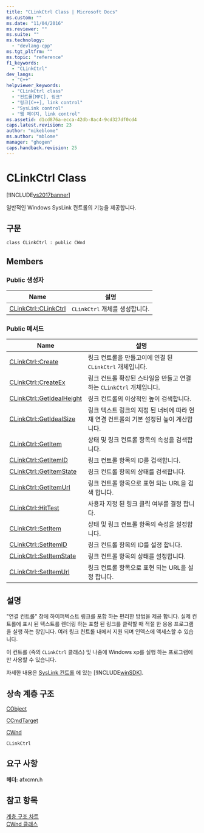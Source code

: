 ```yaml
---
title: "CLinkCtrl Class | Microsoft Docs"
ms.custom: ""
ms.date: "11/04/2016"
ms.reviewer: ""
ms.suite: ""
ms.technology: 
  - "devlang-cpp"
ms.tgt_pltfrm: ""
ms.topic: "reference"
f1_keywords: 
  - "CLinkCtrl"
dev_langs: 
  - "C++"
helpviewer_keywords: 
  - "CLinkCtrl class"
  - "컨트롤[MFC], 링크"
  - "링크[C++], link control"
  - "SysLink control"
  - "웹 페이지, link control"
ms.assetid: d1cd876a-ecca-42db-8ac4-9cd327df0cd4
caps.latest.revision: 23
author: "mikeblome"
ms.author: "mblome"
manager: "ghogen"
caps.handback.revision: 25
---
```

# CLinkCtrl Class
[!INCLUDE[vs2017banner](../../assembler/inline/includes/vs2017banner.md)]

일반적인 Windows SysLink 컨트롤의 기능을 제공합니다.  
  
## 구문  
  
```  
class CLinkCtrl : public CWnd  
```  
  
## Members  
  
### Public 생성자  
  
|Name|설명|  
|----------|--------|  
|[CLinkCtrl::CLinkCtrl](../Topic/CLinkCtrl::CLinkCtrl.md)|`CLinkCtrl` 개체를 생성합니다.|  
  
### Public 메서드  
  
|Name|설명|  
|----------|--------|  
|[CLinkCtrl::Create](../Topic/CLinkCtrl::Create.md)|링크 컨트롤을 만들고이에 연결 된 `CLinkCtrl` 개체입니다.|  
|[CLinkCtrl::CreateEx](../Topic/CLinkCtrl::CreateEx.md)|링크 컨트롤 확장된 스타일을 만들고 연결 하는 `CLinkCtrl` 개체입니다.|  
|[CLinkCtrl::GetIdealHeight](../Topic/CLinkCtrl::GetIdealHeight.md)|링크 컨트롤의 이상적인 높이 검색합니다.|  
|[CLinkCtrl::GetIdealSize](../Topic/CLinkCtrl::GetIdealSize.md)|링크 텍스트 링크의 지정 된 너비에 따라 현재 연결 컨트롤의 기본 설정된 높이 계산합니다.|  
|[CLinkCtrl::GetItem](../Topic/CLinkCtrl::GetItem.md)|상태 및 링크 컨트롤 항목의 속성을 검색합니다.|  
|[CLinkCtrl::GetItemID](../Topic/CLinkCtrl::GetItemID.md)|링크 컨트롤 항목의 ID를 검색합니다.|  
|[CLinkCtrl::GetItemState](../Topic/CLinkCtrl::GetItemState.md)|링크 컨트롤 항목의 상태를 검색합니다.|  
|[CLinkCtrl::GetItemUrl](../Topic/CLinkCtrl::GetItemUrl.md)|링크 컨트롤 항목으로 표현 되는 URL을 검색 합니다.|  
|[CLinkCtrl::HitTest](../Topic/CLinkCtrl::HitTest.md)|사용자 지정 된 링크 클릭 여부를 결정 합니다.|  
|[CLinkCtrl::SetItem](../Topic/CLinkCtrl::SetItem.md)|상태 및 링크 컨트롤 항목의 속성을 설정합니다.|  
|[CLinkCtrl::SetItemID](../Topic/CLinkCtrl::SetItemID.md)|링크 컨트롤 항목의 ID를 설정 합니다.|  
|[CLinkCtrl::SetItemState](../Topic/CLinkCtrl::SetItemState.md)|링크 컨트롤 항목의 상태를 설정합니다.|  
|[CLinkCtrl::SetItemUrl](../Topic/CLinkCtrl::SetItemUrl.md)|링크 컨트롤 항목으로 표현 되는 URL을 설정 합니다.|  
  
## 설명  
 "연결 컨트롤" 창에 하이퍼텍스트 링크를 포함 하는 편리한 방법을 제공 합니다.  실제 컨트롤에 표시 된 텍스트를 렌더링 하는 포함 된 링크를 클릭할 때 적절 한 응용 프로그램을 실행 하는 창입니다.  여러 링크 컨트롤 내에서 지원 되며 인덱스에 액세스할 수 있습니다.  
  
 이 컨트롤 \(즉의 `CLinkCtrl` 클래스\) 및 나중에 Windows xp를 실행 하는 프로그램에만 사용할 수 있습니다.  
  
 자세한 내용은  [SysLink 컨트롤](http://msdn.microsoft.com/library/windows/desktop/bb760706) 에 있는 [!INCLUDE[winSDK](../../atl/includes/winsdk_md.md)].  
  
## 상속 계층 구조  
 [CObject](../../mfc/reference/cobject-class.md)  
  
 [CCmdTarget](../../mfc/reference/ccmdtarget-class.md)  
  
 [CWnd](../../mfc/reference/cwnd-class.md)  
  
 `CLinkCtrl`  
  
## 요구 사항  
 **헤더:** afxcmn.h  
  
## 참고 항목  
 [계층 구조 차트](../../mfc/hierarchy-chart.md)   
 [CWnd 클래스](../../mfc/reference/cwnd-class.md)